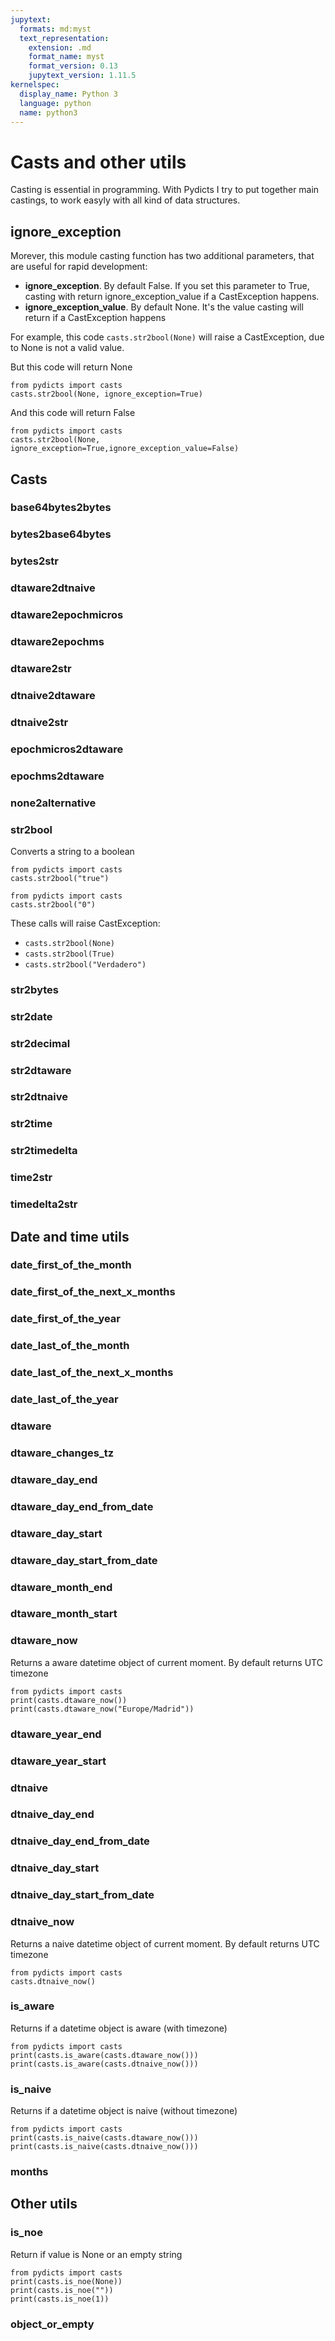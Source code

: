 ```yaml
---
jupytext:
  formats: md:myst
  text_representation:
    extension: .md
    format_name: myst
    format_version: 0.13
    jupytext_version: 1.11.5
kernelspec:
  display_name: Python 3
  language: python
  name: python3
---
```

# Casts and other utils


Casting is essential in programming. With Pydicts I try to put together main castings, to work easyly with all kind of data structures.

## ignore_exception

Morever, this module casting function has two additional parameters, that are useful for rapid development:

- **ignore_exception**. By default False. If you set this parameter to True, casting with return ignore_exception_value if a CastException happens.
- **ignore_exception_value**. By default None. It's the value casting will return if a CastException happens

For example, this code  `casts.str2bool(None)`  will raise a CastException, due to None is not a valid value.

But this code will return None
```{code-cell}
from pydicts import casts
casts.str2bool(None, ignore_exception=True)
```

And this code will return False
```{code-cell}
from pydicts import casts
casts.str2bool(None, ignore_exception=True,ignore_exception_value=False)
```

## Casts

### base64bytes2bytes

### bytes2base64bytes

### bytes2str

### dtaware2dtnaive

### dtaware2epochmicros

### dtaware2epochms

### dtaware2str

### dtnaive2dtaware

### dtnaive2str

### epochmicros2dtaware

### epochms2dtaware

### none2alternative

### str2bool

Converts a string to a boolean

```{code-cell}
from pydicts import casts
casts.str2bool("true")
```
```{code-cell}
from pydicts import casts
casts.str2bool("0")
```

These calls will raise CastException:
- `casts.str2bool(None)`
- `casts.str2bool(True)`
- `casts.str2bool("Verdadero")`


### str2bytes

### str2date

### str2decimal

### str2dtaware

### str2dtnaive

### str2time

### str2timedelta

### time2str

### timedelta2str

## Date and time utils

### date_first_of_the_month

### date_first_of_the_next_x_months

### date_first_of_the_year

### date_last_of_the_month

### date_last_of_the_next_x_months

### date_last_of_the_year

### dtaware

### dtaware_changes_tz

### dtaware_day_end

### dtaware_day_end_from_date

###  dtaware_day_start

### dtaware_day_start_from_date

### dtaware_month_end

### dtaware_month_start

### dtaware_now

Returns a aware datetime object of current moment. By default returns UTC timezone

```{code-cell}
from pydicts import casts
print(casts.dtaware_now())
print(casts.dtaware_now("Europe/Madrid"))
```


### dtaware_year_end

### dtaware_year_start

### dtnaive


### dtnaive_day_end

### dtnaive_day_end_from_date

###  dtnaive_day_start

### dtnaive_day_start_from_date

### dtnaive_now

Returns a naive datetime object of current moment. By default returns UTC timezone

```{code-cell}
from pydicts import casts
casts.dtnaive_now()
```

### is_aware

Returns if a datetime object is aware (with timezone) 

```{code-cell}
from pydicts import casts
print(casts.is_aware(casts.dtaware_now()))
print(casts.is_aware(casts.dtnaive_now()))
```

### is_naive

Returns if a datetime object is naive (without timezone) 

```{code-cell}
from pydicts import casts
print(casts.is_naive(casts.dtaware_now()))
print(casts.is_naive(casts.dtnaive_now()))
```

### months


## Other utils

### is_noe

Return if value is None or an empty string

```{code-cell}
from pydicts import casts
print(casts.is_noe(None))
print(casts.is_noe(""))
print(casts.is_noe(1))
```


### object_or_empty

